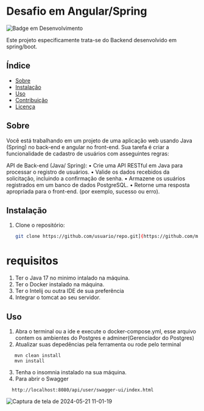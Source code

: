 
# Desafio em Angular/Spring

![Badge em Desenvolvimento](http://img.shields.io/static/v1?label=STATUS&message=EM%20DESENVOLVIMENTO&color=GREEN&style=for-the-badge)

Este projeto especificamente trata-se do Backend desenvolvido em spring/boot.

## Índice
- [Sobre](#sobre)
- [Instalação](#instalação)
- [Uso](#uso)
- [Contribuição](#contribuição)
- [Licença](#licença)

## Sobre
Você está trabalhando em um projeto de uma aplicação web usando Java (Spring) no
back-end e angular no front-end. Sua tarefa é criar a funcionalidade de cadastro de
usuários com asseguintes regras:

API de Back-end (Java/ Spring):
• Crie uma API RESTful em Java para processar o registro de usuários.
• Valide os dados recebidos da solicitação, incluindo a confirmação de senha.
• Armazene os usuários registrados em um banco de dados PostgreSQL.
• Retorne uma resposta apropriada para o front-end. (por exemplo, sucesso ou
erro).


## Instalação
1. Clone o repositório:
   ```sh
   git clone https://github.com/usuario/repo.git](https://github.com/marcosgsilva/desafiospringboot.git#

# requisitos
1. Ter o Java 17 no minimo intalado na máquina.
2. Ter o Docker instalado na máquina.
3. Ter o Intelij ou outra IDE de sua preferência
4. Integrar o tomcat ao seu servidor.

## Uso
1. Abra o terminal ou a ide e execute o docker-compose.yml, esse arquivo contem os ambientes do Postgres e adminer(Gerenciador do Postgres)
2. Atualizar suas depedências pela ferramenta ou rode pelo terminal

```
   mvn clean install 
   mvn install
```
3. Tenha o insomnia instalado na sua máquina.
4. Para abrir o Swagger
 ```
   http://localhost:8080/api/user/swagger-ui/index.html
```



![Captura de tela de 2024-05-21 11-01-19](https://github.com/marcosgsilva/desafiospringboot/assets/12539016/6db7a4f5-337a-4a7f-8b7b-11051d2613bf)

